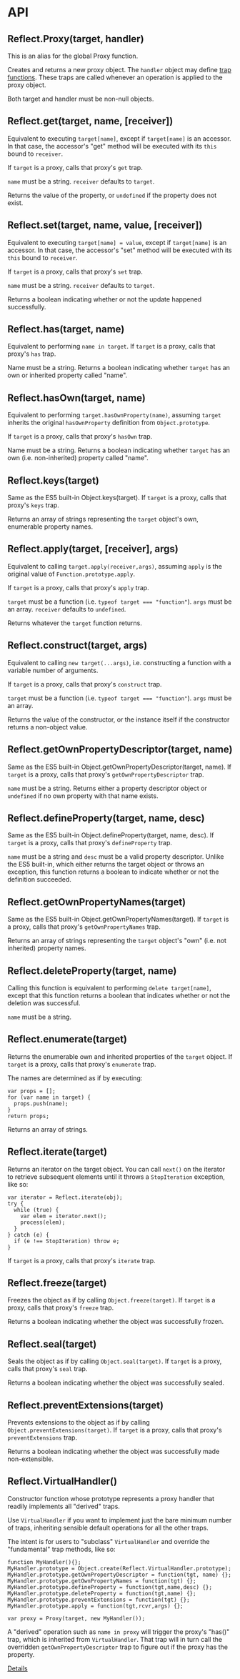 # API

## Reflect.Proxy(target, handler)

This is an alias for the global Proxy function.

Creates and returns a new proxy object. The `handler` object may define [trap functions](handler_api.md). These traps are called whenever an operation is applied to the proxy object.

Both target and handler must be non-null objects.

## Reflect.get(target, name, [receiver])

Equivalent to executing `target[name]`, except if `target[name]` is an accessor. In that case, the accessor's "get" method will be executed with its `this` bound to `receiver`.

If `target` is a proxy, calls that proxy's `get` trap.

`name` must be a string.
`receiver` defaults to `target`.

Returns the value of the property, or `undefined` if the property does not exist.

## Reflect.set(target, name, value, [receiver])

Equivalent to executing `target[name] = value`, except if `target[name]` is an accessor. In that case, the accessor's "set" method will be executed with its `this` bound to `receiver`.

If `target` is a proxy, calls that proxy's `set` trap.

`name` must be a string.
`receiver` defaults to `target`.

Returns a boolean indicating whether or not the update happened successfully.

## Reflect.has(target, name)

Equivalent to performing `name in target`.
If `target` is a proxy, calls that proxy's `has` trap.

Name must be a string. Returns a boolean indicating whether `target` has an own or inherited property called "name".

## Reflect.hasOwn(target, name)

Equivalent to performing `target.hasOwnProperty(name)`, assuming `target` inherits the original `hasOwnProperty` definition from `Object.prototype`.

If `target` is a proxy, calls that proxy's `hasOwn` trap.

Name must be a string. Returns a boolean indicating whether `target` has an own (i.e. non-inherited) property called "name".

## Reflect.keys(target)

Same as the ES5 built-in Object.keys(target).
If `target` is a proxy, calls that proxy's `keys` trap.

Returns an array of strings representing the `target` object's own, enumerable property names.

## Reflect.apply(target, [receiver], args)

Equivalent to calling `target.apply(receiver,args)`, assuming `apply` is the original value of `Function.prototype.apply`.

If `target` is a proxy, calls that proxy's `apply` trap.

`target` must be a function (i.e. `typeof target === "function"`).
`args` must be an array. `receiver` defaults to `undefined`.

Returns whatever the `target` function returns.

## Reflect.construct(target, args)

Equivalent to calling `new target(...args)`, i.e. constructing a function with a variable number of arguments.

If `target` is a proxy, calls that proxy's `construct` trap.

`target` must be a function (i.e. `typeof target === "function"`).
`args` must be an array.

Returns the value of the constructor, or the instance itself if the constructor returns a non-object value.

## Reflect.getOwnPropertyDescriptor(target, name)

Same as the ES5 built-in Object.getOwnPropertyDescriptor(target, name).
If `target` is a proxy, calls that proxy's `getOwnPropertyDescriptor` trap.

`name` must be a string. Returns either a property descriptor object or `undefined` if no own property with that name exists.

## Reflect.defineProperty(target, name, desc)

Same as the ES5 built-in Object.defineProperty(target, name, desc).
If `target` is a proxy, calls that proxy's `defineProperty` trap.

`name` must be a string and `desc` must be a valid property descriptor.
Unlike the ES5 built-in, which either returns the target object or throws an exception, this function returns a boolean to indicate whether or not the definition succeeded.

## Reflect.getOwnPropertyNames(target)

Same as the ES5 built-in Object.getOwnPropertyNames(target).
If `target` is a proxy, calls that proxy's `getOwnPropertyNames` trap.

Returns an array of strings representing the `target` object's "own" (i.e. not inherited) property names.

## Reflect.deleteProperty(target, name)

Calling this function is equivalent to performing `delete target[name]`, except that this function returns a boolean that indicates whether or not the deletion was successful.

`name` must be a string.

## Reflect.enumerate(target)

Returns the enumerable own and inherited properties of the `target` object.
If `target` is a proxy, calls that proxy's `enumerate` trap.

The names are determined as if by executing:

    var props = [];
    for (var name in target) {
      props.push(name);
    }
    return props;

Returns an array of strings.

## Reflect.iterate(target)

Returns an iterator on the target object. You can call `next()` on the iterator to retrieve subsequent elements until it throws a `StopIteration` exception, like so:

    var iterator = Reflect.iterate(obj);
    try {
      while (true) {
        var elem = iterator.next();
        process(elem);
      }
    } catch (e) {
      if (e !== StopIteration) throw e;
    }

If `target` is a proxy, calls that proxy's `iterate` trap.

## Reflect.freeze(target)

Freezes the object as if by calling `Object.freeze(target)`.
If `target` is a proxy, calls that proxy's `freeze` trap.

Returns a boolean indicating whether the object was successfully frozen.

## Reflect.seal(target)

Seals the object as if by calling `Object.seal(target)`.
If `target` is a proxy, calls that proxy's `seal` trap.

Returns a boolean indicating whether the object was successfully sealed.

## Reflect.preventExtensions(target)

Prevents extensions to the object as if by calling `Object.preventExtensions(target)`.
If `target` is a proxy, calls that proxy's `preventExtensions` trap.

Returns a boolean indicating whether the object was successfully made non-extensible.

## Reflect.VirtualHandler()

Constructor function whose prototype represents a proxy handler that readily implements all "derived" traps.

Use `VirtualHandler` if you want to implement just the bare minimum number of traps, inheriting sensible default operations for all the other traps.

The intent is for users to "subclass" `VirtualHandler` and override the "fundamental" trap methods, like so:

    function MyHandler(){};
    MyHandler.prototype = Object.create(Reflect.VirtualHandler.prototype);
    MyHandler.prototype.getOwnPropertyDescriptor = function(tgt, name) {};
    MyHandler.prototype.getOwnPropertyNames = function(tgt) {};
    MyHandler.prototype.defineProperty = function(tgt,name,desc) {};
    MyHandler.prototype.deleteProperty = function(tgt,name) {};
    MyHandler.prototype.preventExtensions = function(tgt) {};
    MyHandler.prototype.apply = function(tgt,rcvr,args) {};
    
    var proxy = Proxy(target, new MyHandler());

A "derived" operation such as `name in proxy` will trigger the proxy's "has()" trap, which is inherited from `VirtualHandler`. That trap will in turn call the overridden `getOwnPropertyDescriptor` trap to figure out if the proxy has the property.

[Details](http://wiki.ecmascript.org/doku.php?id=harmony:virtual_object_api)
